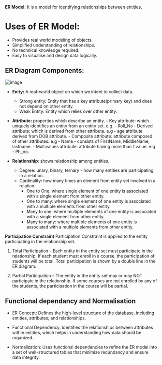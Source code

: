 **ER Model:** It is a model for identifying relationships between entities.
# Uses of ER Model:
- Provides real world modeling of objects.
- Simplified understanding of relationships.
- No technical knowledge required.
- Easy to visualise and design data logically.

## ER Diagram Components:
![image](https://github.com/user-attachments/assets/577aeabc-c32b-4ac5-ab0c-c8e1bb4bfdb3)

- **Enity:** A real-world object on which we intent to collect data.
    - Strong entity: Entity that has a key attribute(primary key) and does not depend on other entity.
    - Weak Entity: Entity which relies over other entity.
  
- **Attribute:** properties which describe an entity.
      - Key attribute: which uniquely identifies an entity from an entity set. e.g. - Roll_No
      - Derived attribute: which is derived from other attribute. e.g - age attribute derived from DOB attribute.
      - Composite attribute: attribute composed of other attributes. e.g - Name - consists of FirstName, MiddleName, lastname.
      - Multivalues attribute: attribute having more than 1 value. e.g - Ph_no.
  
- **Relationship**: shows relationship among entities.
    - Degree: unary, binary, ternary - how many entities are participating in a relation.
    - Cardinality: how many times an element from entity set involved in a relation.
      - One to One: where single element of one entity is associated with a single element from other entity.
      - One to many: where single element of one entity is associated with a multiple elements from other entity.
      - Many to one: where multiple elements of one entity is associated with a single element from other entity.
      - Many to many: where multiple elements of one entity is associated with a multiple elements from other entity.
  

**Participation Constraint**
Participation Constraint is applied to the entity participating in the relationship set.

1. Total Participation – Each entity in the entity set must participate in the relationship. If each student must enroll in a course, the participation of students will be total. Total participation is shown by a double line in the ER diagram.

2. Partial Participation – The entity in the entity set may or may NOT participate in the relationship. If some courses are not enrolled by any of the students, the participation in the course will be partial.


## Functional dependancy and Normalisation
- ER Concept: Defines the high-level structure of the database, including entities, attributes, and relationships.

- Functional Dependency: Identifies the relationships between attributes within entities, which helps in understanding how data should be organized.

- Normalization: Uses functional dependencies to refine the ER model into a set of well-structured tables that minimize redundancy and ensure data integrity.




